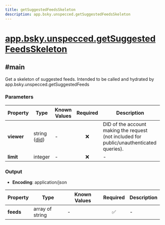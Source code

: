 ```yaml
---
title: getSuggestedFeedsSkeleton
description: app.bsky.unspecced.getSuggestedFeedsSkeleton
---
```


# [app.bsky.unspecced.getSuggestedFeedsSkeleton](https://github.com/myConsciousness/atproto.dart/blob/main/lexicons/app/bsky/unspecced/getSuggestedFeedsSkeleton.json)

## #main

Get a skeleton of suggested feeds. Intended to be called and hydrated by app.bsky.unspecced.getSuggestedFeeds

### Parameters

| Property | Type | Known Values | Required | Description |
| --- | --- | --- | :---: | --- |
| **viewer** | string ([did](https://atproto.com/specs/did)) | - | ❌ | DID of the account making the request (not included for public/unauthenticated queries). |
| **limit** | integer | - | ❌ | - |

### Output

- **Encoding**: application/json

| Property | Type | Known Values | Required | Description |
| --- | --- | --- | :---: | --- |
| **feeds** | array of string | - | ✅ | - |

